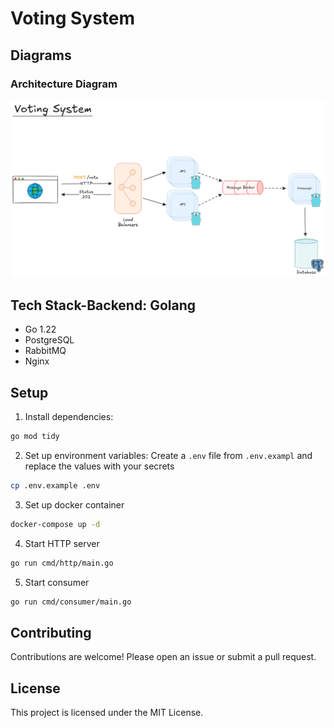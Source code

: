 # Voting System

## Diagrams

### Architecture Diagram

![arch](/docs/image.png)

## Tech Stack-**Backend**: Golang

- Go 1.22
- PostgreSQL
- RabbitMQ
- Nginx

## Setup

1. Install dependencies:

```bash
go mod tidy
```

2. Set up environment variables:
   Create a `.env` file from `.env.exampl` and replace the values with your secrets

```bash
cp .env.example .env
```

3. Set up docker container

```bash
docker-compose up -d
```

4. Start HTTP server

```bash
go run cmd/http/main.go
```

5. Start consumer

```bash
go run cmd/consumer/main.go
```

## Contributing

Contributions are welcome! Please open an issue or submit a pull request.

## License

This project is licensed under the MIT License.
